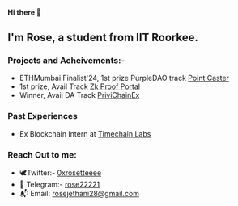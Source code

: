 

#### Hi there 👋

## I'm Rose, a student from IIT Roorkee. 

### Projects and Acheivements:-
- ETHMumbai Finalist'24, 1st prize PurpleDAO track  [Point Caster](https://github.com/rose2221/ETHMumbai)
- 1st prize, Avail Track [Zk Proof Portal](https://github.com/rose2221/ScalingEthereum)
- Winner, Avail DA Track [PriviChainEx](https://github.com/PriviChainEx/)

### Past Experiences
- Ex Blockchain Intern at [Timechain Labs](https://timechainlabs.io/)
  

### Reach Out to me:
- 🕊️Twitter:- [0xrosetteeee](https://twitter.com/0xrosetteeee)
- 📩 Telegram:- [rose22221](https://t.me/rose22221)
- 📬 Email: [rosejethani28@gmail.com](rosejethani28@gmail.com)
